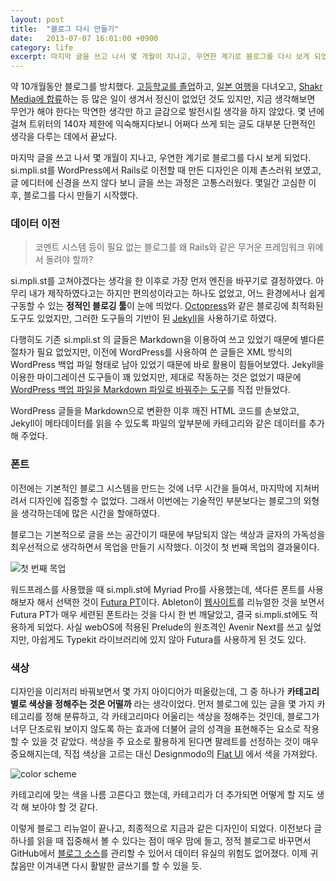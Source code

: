 ```yaml
---
layout: post
title:  "블로그 다시 만들기"
date:   2013-07-07 16:01:00 +0900
category: life
excerpt: 마지막 글을 쓰고 나서 몇 개월이 지나고, 우연한 계기로 블로그를 다시 보게 되었다. 몇일간 고심한 이후, 블로그를 다시 만들기 시작했다.
---
```


약 10개월동안 블로그를 방치했다. [고등학교를 졸업](https://www.facebook.com/photo.php?fbid=3768790105929&set=a.1372050988949.2050249.1461991545)하고, [일본 여행](http://followmyfootprint.in/)을 다녀오고, [Shakr Media에 합류](http://kr.linkedin.com/in/premist)하는 등 많은 일이 생겨서 정신이 없었던 것도 있지만, 지금 생각해보면 무언가 해야 한다는 막연한 생각만 하고 글감으로 발전시킬 생각을 하지 않았다. 몇 년에 걸쳐 트위터의 140자 제한에 익숙해지다보니 어쩌다 쓰게 되는 글도 대부분 단편적인 생각을 다루는 데에서 끝났다.

마지막 글을 쓰고 나서 몇 개월이 지나고, 우연한 계기로 블로그를 다시 보게 되었다. si.mpli.st를 WordPress에서 Rails로 이전할 때 만든 디자인은 이제 촌스러워 보였고, 글 에디터에 신경을 쓰지 않다 보니 글을 쓰는 과정은 고통스러웠다. 몇일간 고심한 이후, 블로그를 다시 만들기 시작했다.


### 데이터 이전

> 코멘트 시스템 등이 필요 없는 블로그를 왜 Rails와 같은 무거운 프레임워크 위에서 돌려야 할까?

si.mpli.st를 고쳐야겠다는 생각을 한 이후로 가장 먼저 엔진을 바꾸기로 결정하였다. 아무리 내가 제작하였다고는 하지만 편의성이라고는 하나도 없었고, 어느 환경에서나 쉽게 구동할 수 있는 **정적인 블로깅 툴**이 눈에 띄었다. [Octopress](http://octopress.org/)와 같은 블로깅에 최적화된 도구도 있었지만, 그러한 도구들의 기반이 된 [Jekyll](http://jekyllrb.com/)을 사용하기로 하였다.

다행히도 기존 si.mpli.st 의 글들은 Markdown을 이용하여 쓰고 있었기 때문에 별다른 절차가 필요 없었지만, 이전에 WordPress를 사용하여 쓴 글들은 XML 방식의 WordPress 백업 파일 형태로 남아 있었기 때문에 바로 활용이 힘들어보였다. Jekyll을 이용한 마이그레이션 도구들이 꽤 있었지만, 제대로 작동하는 것은 없었기 때문에  [WordPress 백업 파일을 Markdown 파일로 바꿔주는 도구](https://gist.github.com/premist/5942593)를 직접 만들었다.

WordPress 글들을 Markdown으로 변환한 이후 깨진 HTML 코드를 손보았고, Jekyll이 메타데이터를 읽을 수 있도록 파일의 앞부분에 카테고리와 같은 데이터를 추가해 주었다.


### 폰트

이전에는 기본적인 블로그 시스템을 만드는 것에 너무 시간을 들여서, 마지막에 지쳐버려서 디자인에 집중할 수 없었다. 그래서 이번에는 기술적인 부분보다는 블로그의 외형을 생각하는데에 많은 시간을 할애하였다.

블로그는 기본적으로 글을 쓰는 공간이기 때문에 부담되지 않는 색상과 글자의 가독성을 최우선적으로 생각하면서 목업을 만들기 시작했다. 이것이 첫 번째 목업의 결과물이다.

![첫 번째 목업](http://simplist.storage.googleapis.com/attachments/2013-07-07-design-candidate-1.png)

워드프레스를 사용했을 때 si.mpli.st에 Myriad Pro를 사용했는데, 색다른 폰트를 사용해보자 해서 선택한 것이 [Futura PT](http://bit.ly/10HfDgU)이다. Ableton이 [웹사이트](https://www.ableton.com/)를 리뉴얼한 것을 보면서 Futura PT가 매우 세련된 폰트라는 것을 다시 한 번 깨달았고, 결국 si.mpli.st에도 적용하게 되었다. 사실 webOS에 적용된 Prelude의 원조격인 Avenir Next를 쓰고 싶었지만, 아쉽게도 Typekit 라이브러리에 있지 않아 Futura를 사용하게 된 것도 있다.


### 색상

디자인을 이리저리 바꿔보면서 몇 가지 아이디어가 떠올랐는데, 그 중 하나가 **카테고리별로 색상을 정해주는 것은 어떨까** 라는 생각이었다. 먼저 블로그에 있는 글을 몇 가지 카테고리를 정해 분류하고, 각 카테고리마다 어울리는 색상을 정해주는 것인데, 블로그가 너무 단조로워 보이지 않도록 하는 효과에 더불어 글의 성격을 표현해주는 요소로 작용할 수 있을 것 같았다. 색상을 주 요소로 활용하게 된다면 팔레트를 선정하는 것이 매우 중요해지는데, 직접 색상을 고르는 대신 Designmodo의 [Flat UI](http://designmodo.github.com/Flat-UI/) 에서 색을 가져왔다.

![color scheme](http://simplist.storage.googleapis.com/attachments/2013-07-07-color-scheme.png)

카테고리에 맞는 색을 나름 고른다고 했는데, 카테고리가 더 추가되면 어떻게 할 지도 생각 해 보아야 할 것 같다.


이렇게 블로그 리뉴얼이 끝나고, 최종적으로 지금과 같은 디자인이 되었다. 이전보다 글 하나를 읽을 때 집중해서 볼 수 있다는 점이 매우 맘에 들고, 정적 블로그로 바꾸면서 GitHub에서 [블로그 소스](http://github.com/premist/si.mpli.st)를 관리할 수 있어서 데이터 유실의 위험도 없어졌다. 이제 귀찮음만 이겨내면 다시 활발한 글쓰기를 할 수 있을 듯.
